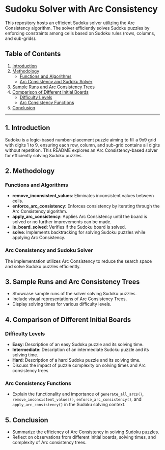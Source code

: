 # Sudoku Solver with Arc Consistency

This repository hosts an efficient Sudoku solver utilizing the Arc Consistency algorithm. The solver efficiently solves Sudoku puzzles by enforcing constraints among cells based on Sudoku rules (rows, columns, and sub-grids).

## Table of Contents

1. [Introduction](#1-introduction)
2. [Methodology](#2-methodology)
   - [Functions and Algorithms](#functions-and-algorithms)
   - [Arc Consistency and Sudoku Solver](#arc-consistency-and-sudoku-solver)
3. [Sample Runs and Arc Consistency Trees](#3-sample-runs-and-arc-consistency-trees)
4. [Comparison of Different Initial Boards](#4-comparison-of-different-initial-boards)
   - [Difficulty Levels](#difficulty-levels)
   - [Arc Consistency Functions](#arc-consistency-functions)
5. [Conclusion](#5-conclusion)

---

## 1. Introduction

Sudoku is a logic-based number-placement puzzle aiming to fill a 9x9 grid with digits 1 to 9, ensuring each row, column, and sub-grid contains all digits without repetition. This README explores an Arc Consistency-based solver for efficiently solving Sudoku puzzles.

## 2. Methodology

### Functions and Algorithms

- **remove_inconsistent_values**: Eliminates inconsistent values between cells.
- **enforce_arc_consistency**: Enforces consistency by iterating through the Arc Consistency algorithm.
- **apply_arc_consistency**: Applies Arc Consistency until the board is solved or no further improvements can be made.
- **is_board_solved**: Verifies if the Sudoku board is solved.
- **solve**: Implements backtracking for solving Sudoku puzzles while applying Arc Consistency.

### Arc Consistency and Sudoku Solver

The implementation utilizes Arc Consistency to reduce the search space and solve Sudoku puzzles efficiently.

## 3. Sample Runs and Arc Consistency Trees

- Showcase sample runs of the solver solving Sudoku puzzles.
- Include visual representations of Arc Consistency Trees.
- Display solving times for various difficulty levels.

## 4. Comparison of Different Initial Boards

### Difficulty Levels

- **Easy**: Description of an easy Sudoku puzzle and its solving time.
- **Intermediate**: Description of an intermediate Sudoku puzzle and its solving time.
- **Hard**: Description of a hard Sudoku puzzle and its solving time.
- Discuss the impact of puzzle complexity on solving times and Arc consistency trees.

### Arc Consistency Functions

- Explain the functionality and importance of `generate_all_arcs()`, `remove_inconsistent_values()`, `enforce_arc_consistency()`, and `apply_arc_consistency()` in the Sudoku solving context.

## 5. Conclusion

- Summarize the efficiency of Arc Consistency in solving Sudoku puzzles.
- Reflect on observations from different initial boards, solving times, and complexity of Arc consistency trees.

